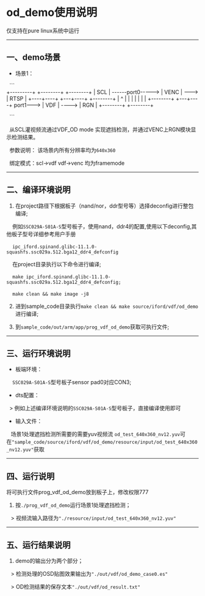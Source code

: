 ﻿# od_demo使用说明

仅支持在pure linux系统中运行

---

## 一、demo场景

- 场景1：

  ```   
  +---------+                   +--------+      +--------+
  |   SCL   | ------port0-----> |  VENC  | ---> |  RTSP  |
  +----+----+                   +---+----+      +--------+
       |                            ^
       |                            | 
       |                            | 
       |                            | 
       |       +--------+       +---+----+
     port1---> |  VDF   | ----> |  RGN   |
               +--------+       +--------+

  ```

  从SCL灌视频流通过VDF_OD mode 实现遮挡检测，并通过VENC上RGN模块显示检测结果。

  参数说明： 该场景内所有分辨率均为`640x360`

  绑定模式：scl->vdf vdf->venc 均为framemode

---

## 二、编译环境说明

1. 在project路径下根据板子（nand/nor，ddr型号等）选择deconfig进行整包编译;

    例如`SSC029A-S01A-S`型号板子，使用nand，ddr4的配置,使用以下deconfig,其他板子型号详细参考用户手册

    `ipc_iford.spinand.glibc-11.1.0-squashfs.ssc029a.512.bga12_ddr4_defconfig`

    在project目录执行以下命令进行编译;

    `make ipc_iford.spinand.glibc-11.1.0-squashfs.ssc029a.512.bga12_ddr4_defconfig;`

    `make clean && make image -j8`

2. 进到sample_code目录执行`make clean && make source/iford/vdf/od_demo`进行编译;

3. 到`sample_code/out/arm/app/prog_vdf_od_demo`获取可执行文件;

---

## 三、运行环境说明

- 板端环境：

    `SSC029A-S01A-S`型号板子sensor pad0对应CON3;


- dts配置：

  > 例如上述编译环境说明的`SSC029A-S01A-S`型号板子，直接编译使用即可


- 输入文件：

   场景1处理遮挡检测所需要的需要yuv视频流 `od_test_640x360_nv12.yuv`可在` "sample_code/source/iford/vdf/od_demo/resource/input/od_test_640x360_nv12.yuv" `获取

---

## 四、运行说明

将可执行文件prog_vdf_od_demo放到板子上，修改权限777

1. 按`./prog_vdf_od_demo`运行场景1处理遮挡检测；

   > 视频流输入路径为`"./resource/input/od_test_640x360_nv12.yuv"`

---

## 五、运行结果说明

1. demo的输出分为两个部分；

   > 检测处理的OSD贴图效果输出为`"./out/vdf/od_demo_case0.es"`

   > OD检测结果的保存文本`"./out/vdf/od_result.txt"`